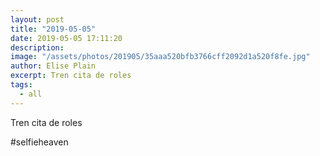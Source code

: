 ```yaml
---
layout: post
title: "2019-05-05"
date: 2019-05-05 17:11:20
description: 
image: "/assets/photos/201905/35aaa520bfb3766cff2092d1a520f8fe.jpg"
author: Elise Plain
excerpt: Tren cita de roles
tags: 
  - all
---
```


Tren cita de roles
<p></p>
<p>#selfieheaven</p>